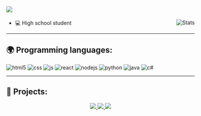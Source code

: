 <h1><img src="https://readme-typing-svg.herokuapp.com?font=&color=%23F7B365&height=30&lines=%F0%9F%91%8B+Hi+there!;%F0%9F%91%A8%F0%9F%8F%BD%E2%80%8D%F0%9F%8E%93+I'm+Matthieu+(known+as+Zitiix);%E2%A4%B5%EF%B8%8F+See+my+projects+below"/></h1>
<img align="right" alt="Stats" src="https://github-readme-stats.vercel.app/api?username=zitiiix&show_icons=true&hide_border=true&theme=vision-friendly-dark" />

- 💻 High school student

---

## 🌍 Programming languages:

<p>
	<img alt="html5" src="https://img.shields.io/badge/-HTML5-E34F26?style=flat-square&logo=html5&logoColor=white" />
	<img alt="css" src="https://img.shields.io/badge/-CSS-00A6FF?style=flat-square&logo=css3&logoColor=white" />
	<img alt="js" src="https://img.shields.io/badge/-Javascript-FFEE00?style=flat-square&logo=javascript&logoColor=black" />
	<img alt="react" src="https://img.shields.io/badge/-React-45B8D8?style=flat-square&logo=react&logoColor=white" />
	<img alt="nodejs" src="https://img.shields.io/badge/-NodeJS-43853D?style=flat-square&logo=Node.js&logoColor=white" />
	<img alt="python" src="https://img.shields.io/badge/-Python-21B500?style=flat-square&logo=python&logoColor=white" />
	<img alt="java" src="https://img.shields.io/badge/-Java-4495CF?style=flat-square&logo=java&logoColor=white" />
	<img alt="c#" src="https://img.shields.io/badge/-C%20Sharp-44CF90?style=flat-square&logo=c%20sharp&logoColor=white" />
</p>

---

## 🚩 Projects:

<div align="center"> 
	<a href="https://github.com/FreiikDev/UploadIntegration">
	<img src="https://github-readme-stats.vercel.app/api/pin/?username=FreiikDev&repo=UploadIntegration&hide_border=true&theme=vision-friendly-dark" />
	</a>
	<a href="https://github.com/FreiikDev/djs-giveaways">
	<img src="https://github-readme-stats.vercel.app/api/pin/?username=FreiikDev&repo=djs-giveaways&hide_border=true&theme=vision-friendly-dark" />
	</a>
	<a href="https://github.com/FreiikDev/discord-addons">
	<img src="https://github-readme-stats.vercel.app/api/pin/?username=FreiikDev&repo=discord-addons&hide_border=true&theme=vision-friendly-dark" />
	</a>
</div>
